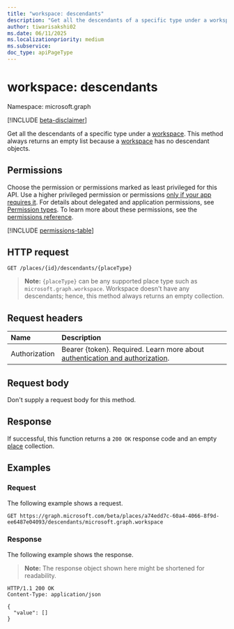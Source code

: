 ```yaml
---
title: "workspace: descendants"
description: "Get all the descendants of a specific type under a workspace."
author: tiwarisakshi02
ms.date: 06/11/2025
ms.localizationpriority: medium
ms.subservice:
doc_type: apiPageType
---
```


# workspace: descendants

Namespace: microsoft.graph

[!INCLUDE [beta-disclaimer](../../includes/beta-disclaimer.md)]

Get all the descendants of a specific type under a [workspace](../resources/workspace.md). This method always returns an empty list because a [workspace](../resources/workspace.md) has no descendant objects.

## Permissions

Choose the permission or permissions marked as least privileged for this API. Use a higher privileged permission or permissions [only if your app requires it](/graph/permissions-overview#best-practices-for-using-microsoft-graph-permissions). For details about delegated and application permissions, see [Permission types](/graph/permissions-overview#permission-types). To learn more about these permissions, see the [permissions reference](/graph/permissions-reference).

<!-- {
  "blockType": "permissions",
  "name": "workspace-descendants-permissions"
}
-->
[!INCLUDE [permissions-table](../includes/permissions/workspace-descendants-permissions.md)]

## HTTP request

<!-- {
  "blockType": "ignored"
}
-->
``` http
GET /places/{id}/descendants/{placeType}
```

> **Note:** `{placeType}` can be any supported place type such as `microsoft.graph.workspace`. Workspace doesn't have any descendants; hence, this method always returns an empty collection.

## Request headers

|Name|Description|
|:---|:---|
|Authorization|Bearer {token}. Required. Learn more about [authentication and authorization](/graph/auth/auth-concepts).|

## Request body

Don't supply a request body for this method.

## Response

If successful, this function returns a `200 OK` response code and an empty [place](../resources/place.md) collection.

## Examples

### Request

The following example shows a request.
<!-- {
  "blockType": "request",
  "sampleKeys": ["a74edd7c-60a4-4066-8f9d-ee6487e04093", "microsoft.graph.workspace"],
  "name": "workspacethis.descendants"
}
-->
``` http
GET https://graph.microsoft.com/beta/places/a74edd7c-60a4-4066-8f9d-ee6487e04093/descendants/microsoft.graph.workspace
```

### Response

The following example shows the response.
>**Note:** The response object shown here might be shortened for readability.
<!-- {
  "blockType": "response",
  "truncated": true,
  "@odata.type": "Collection(microsoft.graph.place)"
}
-->
``` http
HTTP/1.1 200 OK
Content-Type: application/json

{
  "value": []
}
```

